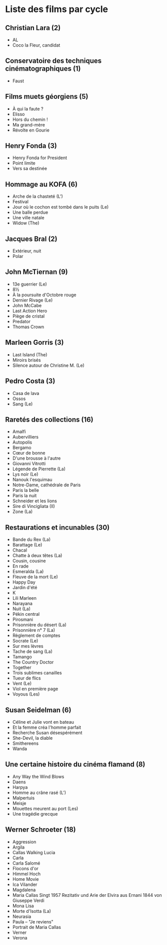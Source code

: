 # Liste des films par cycle

## Christian Lara (2)

  * AL  
  * Coco la Fleur, candidat

## Conservatoire des techniques cinématographiques (1)

  * Faust

## Films muets géorgiens (5)

  * À qui la faute ?  
  * Elisso  
  * Hors du chemin !  
  * Ma grand-mère  
  * Révolte en Gourie

## Henry Fonda (3)

  * Henry Fonda for President  
  * Point limite  
  * Vers sa destinée

## Hommage au KOFA (6)

  * Arche de la chasteté (L')  
  * Festival  
  * Jour où le cochon est tombé dans le puits (Le)  
  * Une balle perdue  
  * Une ville natale  
  * Widow (The)

## Jacques Bral (2)

  * Extérieur, nuit  
  * Polar

## John McTiernan (9)

  * 13e guerrier (Le)  
  * 8½  
  * À la poursuite d'Octobre rouge  
  * Dernier Rivage (Le)  
  * John McCabe  
  * Last Action Hero  
  * Piège de cristal  
  * Predator  
  * Thomas Crown

## Marleen Gorris (3)

  * Last Island (The)  
  * Miroirs brisés  
  * Silence autour de Christine M. (Le)

## Pedro Costa (3)

  * Casa de lava  
  * Ossos  
  * Sang (Le)

## Raretés des collections (16)

  * Amalfi  
  * Aubervilliers  
  * Autopolis  
  * Bergamo  
  * Cœur de bonne  
  * D'une brousse à l'autre  
  * Giovanni Vitrotti  
  * Légende de Pierrette (La)  
  * Lys noir (Le)  
  * Nanouk l'esquimau  
  * Notre-Dame, cathédrale de Paris  
  * Paris la belle  
  * Paris la nuit  
  * Schneider et les lions  
  * Sire di Vincigliata (Il)  
  * Zone (La)

## Restaurations et incunables (30)

  * Bande du Rex (La)  
  * Barattage (Le)  
  * Chacal  
  * Chatte à deux têtes (La)  
  * Cousin, cousine  
  * En rade  
  * Esmeralda (La)  
  * Fleuve de la mort (Le)  
  * Happy Day  
  * Jardin d'été  
  * K  
  * Lili Marleen  
  * Narayana  
  * Nuit (La)  
  * Pékin central  
  * Pirosmani  
  * Prisonnière du désert (La)  
  * Prisonnière n° 7 (La)  
  * Règlement de comptes  
  * Socrate (Le)  
  * Sur mes lèvres  
  * Tache de sang (La)  
  * Tamango  
  * The Country Doctor  
  * Together  
  * Trois sublimes canailles  
  * Tueur de flics  
  * Vent (Le)  
  * Viol en première page  
  * Voyous (Les)

## Susan Seidelman (6)

  * Céline et Julie vont en bateau  
  * Et la femme créa l'homme parfait  
  * Recherche Susan désespérément  
  * She-Devil, la diable  
  * Smithereens  
  * Wanda

## Une certaine histoire du cinéma flamand (8)

  * Any Way the Wind Blows  
  * Daens  
  * Harpya  
  * Homme au crâne rasé (L')  
  * Malpertuis  
  * Meisje  
  * Mouettes meurent au port (Les)  
  * Une tragédie grecque

## Werner Schroeter (18)

  * Aggression  
  * Argila  
  * Callas Walking Lucia  
  * Carla  
  * Carla Salomé  
  * Flocons d'or  
  * Himmel Hoch  
  * Home Movie  
  * Ica Vilander  
  * Magdalena  
  * Maria Callas Singt 1957 Rezitativ und Arie der Elvira aus Ernani 1844 von Giuseppe Verdi  
  * Mona Lisa  
  * Morte d'Isotta (La)  
  * Neurasia  
  * Paula – "Je reviens"  
  * Portrait de Maria Callas  
  * Verner  
  * Verona  
